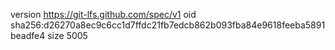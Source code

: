version https://git-lfs.github.com/spec/v1
oid sha256:d26270a8ec9c6cc1d7ffdc21fb7edcb862b093fba84e9618feeba5891beadfe4
size 5005
